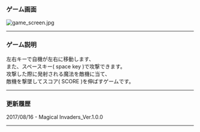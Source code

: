 ### ゲーム画面

![game_screen.jpg](https://github.com/17oa03/works/blob/master/Python3/02_%E3%82%B2%E3%83%BC%E3%83%A0%E9%96%8B%E7%99%BA/02_Magical_Invaders/game_screen.jpg)

- - - -
### ゲーム説明

左右キーで自機が左右に移動します、  
また、スペースキー( space key )で攻撃できます。  
攻撃した際に発射される魔法を敵機に当て、  
敵機を撃墜してスコア( SCORE )を伸ばすゲームです。
- - -
### 更新履歴

2017/08/16 - Magical Invaders_Ver.1.0.0

- - -
